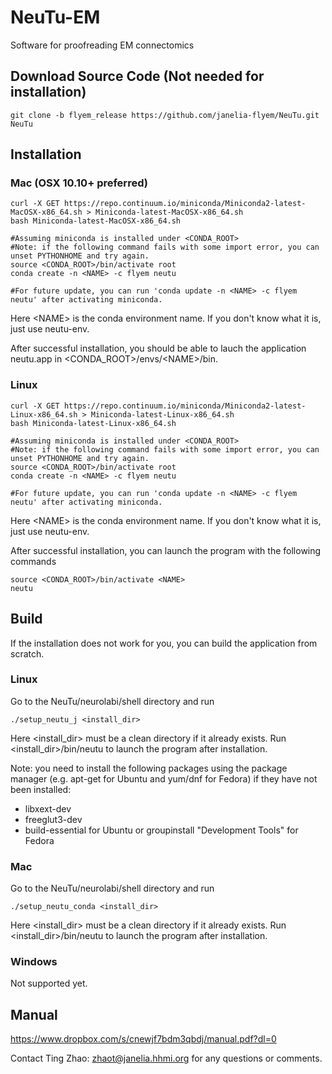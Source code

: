 NeuTu-EM
=====

<!--[![Build Status](https://drone.io/github.com/janelia-flyem/NeuTu/status.png)](https://drone.io/github.com/janelia-flyem/NeuTu/latest)-->

Software for proofreading EM connectomics

## Download Source Code (Not needed for installation)

    git clone -b flyem_release https://github.com/janelia-flyem/NeuTu.git NeuTu

## Installation

### Mac (OSX 10.10+ preferred)
    curl -X GET https://repo.continuum.io/miniconda/Miniconda2-latest-MacOSX-x86_64.sh > Miniconda-latest-MacOSX-x86_64.sh
    bash Miniconda-latest-MacOSX-x86_64.sh
    
    #Assuming miniconda is installed under <CONDA_ROOT>
    #Note: if the following command fails with some import error, you can unset PYTHONHOME and try again.
    source <CONDA_ROOT>/bin/activate root
    conda create -n <NAME> -c flyem neutu
    
    #For future update, you can run 'conda update -n <NAME> -c flyem neutu' after activating miniconda.
  
Here \<NAME\> is the conda environment name. If you don't know what it is, just use neutu-env.

After successful installation, you should be able to lauch the application neutu.app in \<CONDA_ROOT\>/envs/\<NAME\>/bin.

### Linux
    curl -X GET https://repo.continuum.io/miniconda/Miniconda2-latest-Linux-x86_64.sh > Miniconda-latest-Linux-x86_64.sh
    bash Miniconda-latest-Linux-x86_64.sh
    
    #Assuming miniconda is installed under <CONDA_ROOT>
    #Note: if the following command fails with some import error, you can unset PYTHONHOME and try again.
    source <CONDA_ROOT>/bin/activate root
    conda create -n <NAME> -c flyem neutu
    
    #For future update, you can run 'conda update -n <NAME> -c flyem neutu' after activating miniconda.
  
Here \<NAME\> is the conda environment name. If you don't know what it is, just use neutu-env.

After successful installation, you can launch the program with the following commands

    source <CONDA_ROOT>/bin/activate <NAME>
    neutu 

## Build

If the installation does not work for you, you can build the application from scratch.

### Linux

Go to the NeuTu/neurolabi/shell directory and run
 
    ./setup_neutu_j <install_dir>

Here \<install_dir\> must be a clean directory if it already exists. Run \<install_dir\>/bin/neutu to launch the program after installation.

Note: you need to install the following packages using the package manager (e.g. apt-get for Ubuntu and yum/dnf for Fedora) if they have not been installed:
* libxext-dev
* freeglut3-dev
* build-essential for Ubuntu or groupinstall "Development Tools" for Fedora

### Mac

Go to the NeuTu/neurolabi/shell directory and run
 
    ./setup_neutu_conda <install_dir>
    
Here \<install_dir\> must be a clean directory if it already exists. Run \<install_dir\>/bin/neutu to launch the program after installation.
 
### Windows

Not supported yet.

## Manual

https://www.dropbox.com/s/cnewjf7bdm3qbdj/manual.pdf?dl=0

Contact Ting Zhao: zhaot@janelia.hhmi.org for any questions or comments.
